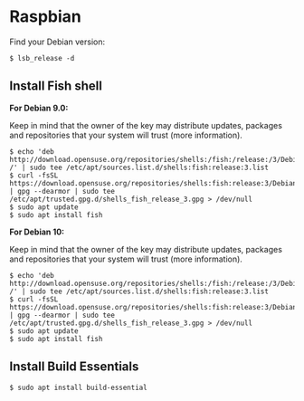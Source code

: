 # Raspbian

Find your Debian version:  

```
$ lsb_release -d
```

## Install Fish shell

**For Debian 9.0:**  

Keep in mind that the owner of the key may distribute updates, packages and repositories that your system will trust (more information).

```
$ echo 'deb http://download.opensuse.org/repositories/shells:/fish:/release:/3/Debian_9.0/ /' | sudo tee /etc/apt/sources.list.d/shells:fish:release:3.list
$ curl -fsSL https://download.opensuse.org/repositories/shells:fish:release:3/Debian_9.0/Release.key | gpg --dearmor | sudo tee /etc/apt/trusted.gpg.d/shells_fish_release_3.gpg > /dev/null
$ sudo apt update
$ sudo apt install fish
```

**For Debian 10:**  

Keep in mind that the owner of the key may distribute updates, packages and repositories that your system will trust (more information).

```
$ echo 'deb http://download.opensuse.org/repositories/shells:/fish:/release:/3/Debian_10/ /' | sudo tee /etc/apt/sources.list.d/shells:fish:release:3.list
$ curl -fsSL https://download.opensuse.org/repositories/shells:fish:release:3/Debian_10/Release.key | gpg --dearmor | sudo tee /etc/apt/trusted.gpg.d/shells_fish_release_3.gpg > /dev/null
$ sudo apt update
$ sudo apt install fish
```

## Install Build Essentials

```
$ sudo apt install build-essential
```
